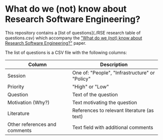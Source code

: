 # What do we (not) know about Research Software Engineering?
This repository contains a [list of questions](./RSE research table of questions.csv) which accompany the ["What do we (not) know about Research Software Engineering?"](https://doi.org/10.5281/zenodo.6395907) paper.

The list of questions is a CSV file with the following columns:

| Column  | Description |
|---------|-------------|
| Session | One of: "People", "Infrastructure" or "Policy" |
| Priority | "High" or "Low" |
| Question | Text of the question |
| Motivation (Why?) | Text motivating the question |
| Literature | References to relevant literature (as text) |
| Other references and comments | Text field with additional comments |

